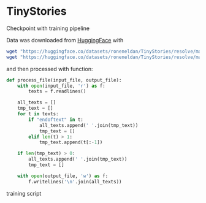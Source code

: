 # TinyStories
Checkpoint with training pipeline

Data was downloaded from [HuggingFace](https://huggingface.co/datasets/roneneldan/TinyStories/tree/main) with
```bash
wget "https://huggingface.co/datasets/roneneldan/TinyStories/resolve/main/TinyStories-train.txt?download=true" -O train_raw.txt
wget "https://huggingface.co/datasets/roneneldan/TinyStories/resolve/main/TinyStories-valid.txt?download=true" -O val_raw.txt
```
and then processed with function:
```python
def process_file(input_file, output_file):
    with open(input_file, 'r') as f:
        texts = f.readlines()

    all_texts = []
    tmp_text = []
    for t in texts:
        if "endoftext" in t:
            all_texts.append(' '.join(tmp_text))
            tmp_text = []
        elif len(t) > 1:
            tmp_text.append(t[:-1])

    if len(tmp_text) > 0:
        all_texts.append(' '.join(tmp_text))
        tmp_text = []

    with open(output_file, 'w') as f:
        f.writelines('\n'.join(all_texts))
```

training script 